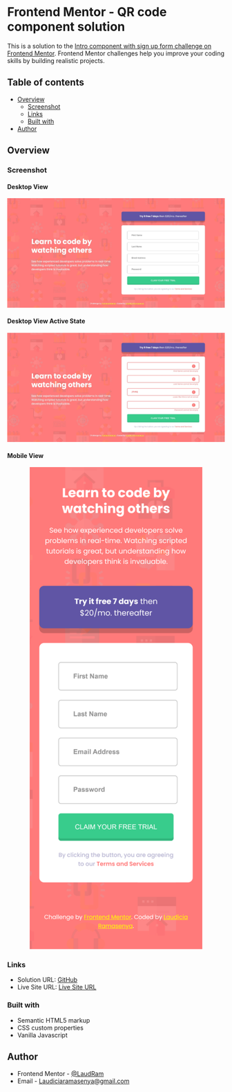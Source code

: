 # Frontend Mentor - QR code component solution

This is a solution to the [Intro component with sign up form challenge on Frontend Mentor](https://www.frontendmentor.io/challenges/intro-component-with-signup-form-5cf91bd49edda32581d28fd1). Frontend Mentor challenges help you improve your coding skills by building realistic projects. 

## Table of contents

- [Overview](#overview)
  - [Screenshot](#screenshot)
  - [Links](#links)
  - [Built with](#built-with)
- [Author](#author)

## Overview

### Screenshot

#### Desktop View

![](/images/Desktop_View.jpeg)

#### Desktop View Active State

![](/images/Desktop_View_Active_State.jpeg)

#### Mobile View
<div align="center">
<img src="/images/Mobile_View.png" width="400">
</div>

### Links

- Solution URL: [GitHub](https://github.com/LaudRam/intro-component-with-signup-form)
- Live Site URL: [Live Site URL](https://intro-component-with-signup-form-iota-lake.vercel.app/)

### Built with

- Semantic HTML5 markup
- CSS custom properties
- Vanilla Javascript

## Author

- Frontend Mentor - [@LaudRam](https://www.frontendmentor.io/profile/LaudRam)
- Email - [Laudiciaramasenya@gmail.com](mailto:Laudiciaramasenya@gmail.com)
